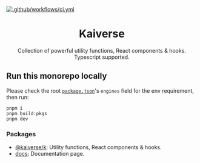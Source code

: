 [![.github/workflows/ci.yml](https://github.com/kaisergeX/kaiverse/actions/workflows/ci.yml/badge.svg)](https://github.com/kaisergeX/kaiverse/actions/workflows/ci.yml)

<div align="center">
<h1>Kaiverse</h1>

<p>Collection of powerful utility functions, React components & hooks. Typescript supported.</p>
</div>

## Run this monorepo locally

Please check the root [`package.json`](package.json#L30)'s `engines` field for the env requirement, then run:

```
pnpm i
pnpm build:pkgs
pnpm dev
```

### Packages

- [@kaiverse/k](packages/shared): Utility functions, React components & hooks.
- [docs](apps/docs): Documentation page.
